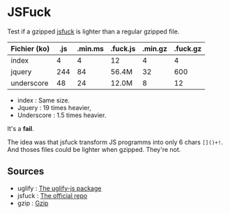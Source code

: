JSFuck
======

Test if a gzipped [jsfuck](http://www.jsfuck.com/) is lighter than a regular
gzipped file.

Fichier (ko)| .js | .min.ms | .fuck.js | .min.gz | .fuck.gz
------------|-----|---------|----------|---------|---------
index       | 4   | 4       | 12       | 4       | 4
jquery      | 244 | 84      | 56.4M    | 32      | 600
underscore  | 48  | 24      | 12.0M    | 8       | 12

 - index : Same size.
 - Jquery : 19 times heavier,
 - Underscore : 1.5 times heavier.

It's a **fail**.

The idea was that jsfuck transform JS programms into only 6 chars `[]()+!`. And
thoses files could be lighter when gzipped. They're not.


Sources
-------

 - uglify : [The uglify-js package](https://www.npmjs.com/package/uglify-js)
 - jsfuck : [The official repo](https://github.com/aemkei/jsfuck)
 - gzip : [Gzip](http://www.gzip.org/)

